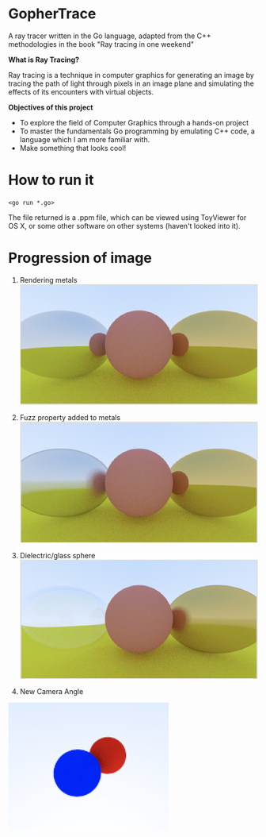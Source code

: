 # GopherTrace
A ray tracer written in the Go language, adapted from the C++ methodologies in the book "Ray tracing in one weekend"

**What is Ray Tracing?**

Ray tracing is a technique in computer graphics for generating an image by tracing the path of light through pixels in an image plane and simulating the effects of its encounters with virtual objects.

**Objectives of this project**

- To explore the field of Computer Graphics through a hands-on project
- To master the fundamentals Go programming by emulating C++ code, a language which I am more familiar with.
- Make something that looks cool!

# How to run it

`<go run *.go>`

The file returned is a .ppm file, which can be viewed using ToyViewer for OS X, or some other software on other systems (haven't looked into it).

# Progression of image

1. Rendering metals
![alt text](https://raw.githubusercontent.com/ashwin9798/Gopher-Trace/master/images/currentImage.png)

2. Fuzz property added to metals
![alt text](https://raw.githubusercontent.com/ashwin9798/Gopher-Trace/master/images/image2.png)

3. Dielectric/glass sphere
![alt text](https://raw.githubusercontent.com/ashwin9798/Gopher-Trace/master/images/image3.png)

4. New Camera Angle

![alt text](https://raw.githubusercontent.com/ashwin9798/Gopher-Trace/master/images/image4.png)
